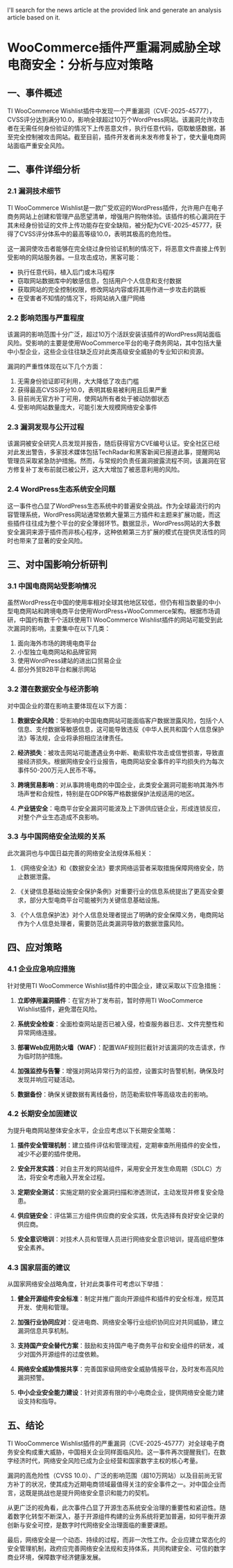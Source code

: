  I'll search for the news article at the provided link and generate an analysis article based on it.

# WooCommerce插件严重漏洞威胁全球电商安全：分析与应对策略

## 一、事件概述

TI WooCommerce Wishlist插件中发现一个严重漏洞（CVE-2025-45777），CVSS评分达到满分10.0，影响全球超过10万个WordPress网站。该漏洞允许攻击者在无需任何身份验证的情况下上传恶意文件，执行任意代码，窃取敏感数据，甚至完全控制被攻击网站。截至目前，插件开发者尚未发布修复补丁，使大量电商网站面临严重安全风险。

## 二、事件详细分析

### 2.1 漏洞技术细节

TI WooCommerce Wishlist是一款广受欢迎的WordPress插件，允许用户在电子商务网站上创建和管理产品愿望清单，增强用户购物体验。该插件的核心漏洞在于其未经身份验证的文件上传功能存在安全缺陷，被分配为CVE-2025-45777，获得了CVSS评分体系中的最高等级10.0，表明其极高的危险性。

这一漏洞使攻击者能够在完全绕过身份验证机制的情况下，将恶意文件直接上传到受影响的网站服务器。一旦攻击成功，黑客可能：
- 执行任意代码，植入后门或木马程序
- 窃取网站数据库中的敏感信息，包括用户个人信息和支付数据
- 获取网站的完全控制权限，修改网站内容或将其用作进一步攻击的跳板
- 在受害者不知情的情况下，将网站纳入僵尸网络

### 2.2 影响范围与严重程度

该漏洞的影响范围十分广泛，超过10万个活跃安装该插件的WordPress网站面临风险。受影响的主要是使用WooCommerce平台的电子商务网站，其中包括大量中小型企业，这些企业往往缺乏应对此类高级安全威胁的专业知识和资源。

漏洞的严重性体现在以下几个方面：
1. 无需身份验证即可利用，大大降低了攻击门槛
2. 获得最高CVSS评分10.0，表明其极易被利用且后果严重
3. 目前尚无官方补丁可用，使网站所有者处于被动防御状态
4. 受影响网站数量庞大，可能引发大规模网络安全事件

### 2.3 漏洞发现与公开过程

该漏洞被安全研究人员发现并报告，随后获得官方CVE编号认证。安全社区已经对此发出警告，多家技术媒体包括TechRadar和黑客新闻已报道此事，提醒网站管理员采取紧急防护措施。然而，与常规的负责任漏洞披露流程不同，该漏洞在官方修复补丁发布前就已被公开，这大大增加了被恶意利用的风险。

### 2.4 WordPress生态系统安全问题

这一事件也凸显了WordPress生态系统中的普遍安全挑战。作为全球最流行的内容管理系统，WordPress网站通常依赖大量第三方插件和主题来扩展功能，而这些插件往往成为整个平台的安全薄弱环节。数据显示，WordPress网站的大多数安全漏洞来源于插件而非核心程序，这种依赖第三方扩展的模式在提供灵活性的同时也带来了显著的安全风险。

## 三、对中国影响分析研判

### 3.1 中国电商网站受影响情况

虽然WordPress在中国的使用率相对全球其他地区较低，但仍有相当数量的中小型电商网站和跨境电商平台使用WordPress+WooCommerce架构。根据市场调研，中国约有数千个活跃使用TI WooCommerce Wishlist插件的网站可能受到此次漏洞的影响，主要集中在以下几类：

1. 面向海外市场的跨境电商平台
2. 小型独立电商网站和品牌官网
3. 使用WordPress建站的进出口贸易企业
4. 部分外贸B2B平台和展示网站

### 3.2 潜在数据安全与经济影响

对中国企业的潜在影响主要体现在以下方面：

1. **数据安全风险**：受影响的中国电商网站可能面临客户数据泄露风险，包括个人信息、支付数据等敏感信息，这可能导致违反《中华人民共和国个人信息保护法》等法规，企业将承担相应法律责任。

2. **经济损失**：被攻击网站可能遭遇业务中断、勒索软件攻击或信誉损害，导致直接经济损失。根据网络安全行业报告，电商网站安全事件的平均损失约为每次事件50-200万元人民币不等。

3. **跨境贸易影响**：对从事跨境电商的中国企业，此类安全漏洞可能影响其海外市场声誉和合规性，特别是在GDPR等严格数据保护法规适用的地区。

4. **产业链安全**：电商平台安全漏洞可能波及上下游供应链企业，形成连锁反应，对整个产业生态造成不良影响。

### 3.3 与中国网络安全法规的关系

此次漏洞也与中国日益完善的网络安全法规体系相关：

1. 《网络安全法》和《数据安全法》要求网络运营者采取措施保障网络安全，防止数据泄露。

2. 《关键信息基础设施安全保护条例》对重要行业的信息系统提出了更高安全要求，部分大型电商平台可能被列为关键信息基础设施。

3. 《个人信息保护法》对个人信息处理者提出了明确的安全保障义务，电商网站作为个人信息处理者，需要防范此类漏洞导致的数据泄露风险。

## 四、应对策略

### 4.1 企业应急响应措施

针对使用TI WooCommerce Wishlist插件的中国企业，建议采取以下应急措施：

1. **立即停用漏洞插件**：在官方补丁发布前，暂时停用TI WooCommerce Wishlist插件，避免潜在风险。

2. **系统安全检查**：全面检查网站是否已被入侵，检查服务器日志、文件完整性和异常网络连接。

3. **部署Web应用防火墙（WAF）**：配置WAF规则拦截针对该漏洞的攻击请求，作为临时防护措施。

4. **加强监控与告警**：增强对网站异常行为的监控，设置实时告警机制，确保及时发现并响应可疑活动。

5. **数据备份**：确保关键数据有离线备份，防范勒索软件等高级攻击的影响。

### 4.2 长期安全加固建议

为提升电商网站整体安全水平，企业应考虑以下长期安全策略：

1. **插件安全管理机制**：建立插件评估和管理流程，定期审查所用插件的安全性，减少不必要的插件使用。

2. **安全开发实践**：对自主开发的网站组件，采用安全开发生命周期（SDLC）方法，将安全考虑融入开发全过程。

3. **定期安全测试**：实施定期的安全漏洞扫描和渗透测试，主动发现并修复安全隐患。

4. **供应链安全**：评估第三方组件供应商的安全实践，优先选择有良好安全记录的供应商。

5. **安全意识培训**：对技术人员和管理人员进行网络安全意识培训，提高组织整体安全素养。

### 4.3 国家层面的建议

从国家网络安全战略角度，针对此类事件可考虑以下举措：

1. **健全开源组件安全标准**：制定并推广面向开源组件和插件的安全标准，规范其开发、使用和管理。

2. **加强行业协同应对**：促进电商、网络安全等行业组织协同应对共同威胁，建立漏洞信息共享机制。

3. **支持国产安全替代方案**：鼓励和支持国产电子商务平台和安全组件的研发，减少对国外开源组件的过度依赖。

4. **网络安全威胁情报共享**：完善国家级网络安全威胁情报平台，及时发布高风险漏洞预警。

5. **中小企业安全能力建设**：针对资源有限的中小电商企业，提供网络安全能力建设支持和指导。

## 五、结论

TI WooCommerce Wishlist插件的严重漏洞（CVE-2025-45777）对全球电子商务安全构成重大威胁，中国相关企业同样面临风险。这一事件再次提醒我们，在数字经济时代，网络安全风险已成为企业经营和国家数字主权的核心考量。

漏洞的高危险性（CVSS 10.0）、广泛的影响范围（超10万网站）以及目前尚无官方补丁的状况，使其成为近期电商领域最值得关注的安全事件之一。对中国企业而言，这既是挑战也是提升网络安全意识和能力的契机。

从更广泛的视角看，此次事件凸显了开源生态系统安全治理的重要性和紧迫性。随着数字化转型不断深入，基于开源组件构建的业务系统将更加普遍，如何平衡开源创新与安全可控，是数字时代网络安全治理面临的重要课题。

最后，网络安全是一个动态、持续的过程，而非一次性工作。企业应建立常态化的安全管理机制，政府应完善网络安全法规和支持体系，共同构建安全、可信的数字商业环境，保障数字经济健康发展。